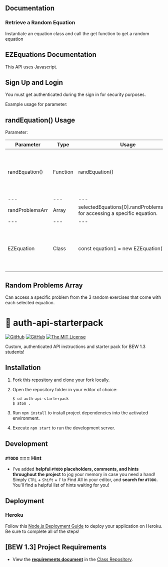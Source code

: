 ## Documentation

### Retrieve a Random Equation
Instantiate an equation class and call the get function to get a random equation
## EZEquations Documentation
This API uses Javascript.

## Sign Up and Login
You must get authenticated during the sign in for security purposes.

Example usage for parameter:

## randEquation() Usage

Parameter:

Parameter | Type | Usage | Description | 
--- | --- | --- | --- |
randEquation() | Function | randEquation() | Gets a randomly selected equation by creating a new equation object, and adds it to the randProblemsArr. | 
--- | --- | --- | --- |
randProblemsArr | Array | selectedEquations[0].randProblemsArr[0] for accessing a specific equation. | Shows the array of problems. | 
--- | --- | --- | --- |
EZEquation | Class | const equation1 = new EZEquation() | Equation class with sample problems, instantiated when randEquation() is called. | 

## Random Problems Array
Can access a specific problem from the 3 random exercises that come with each selected equation.


# 🔐 auth-api-starterpack

[![GitHub](https://img.shields.io/github/forks/droxey/auth-api-starterpack.svg?style=flat-square)](https://github.com/droxey/auth-api-starterpack/network)
[![GitHub](https://img.shields.io/github/issues/droxey/auth-api-starterpack.svg?style=flat-square)](https://github.com/droxey/auth-api-starterpack/issues)
[![The MIT License](https://img.shields.io/badge/license-MIT-orange.svg?style=flat-square)](http://opensource.org/licenses/MIT)

Custom, authenticated API instructions and starter pack for BEW 1.3 students!

## Installation

1. Fork this repository and clone your fork locally.
1. Open the repository folder in your editor of choice:

    ```bash
    $ cd auth-api-starterpack
    $ atom .
    ```

1. Run `npm install` to install project dependencies into the activated environment.
1. Execute `npm start` to run the development server.

## Development

### `#TODO` === Hint

* I've added **helpful `#TODO` placeholders, comments, and hints throughout the project** to jog your memory in case you need a hand! Simply `CTRL` + `Shift` + `F` to Find All in your editor, and **search for `#TODO`.** You'll find a helpful list of hints waiting for you!

## Deployment

### Heroku

Follow this [Node.js Deployment Guide](https://devcenter.heroku.com/articles/getting-started-with-nodejs) to deploy your application on Heroku. Be sure to complete all of the steps!

## [BEW 1.3] Project Requirements

* View the [**requirements document**](https://github.com/Product-College-Courses/BEW-1.2-Authentication-and-Associations/blob/master/Projects/02-Custom-API-Project.md) in the [Class Repository](https://github.com/Product-College-Courses/BEW-1.2-Authentication-and-Associations).
